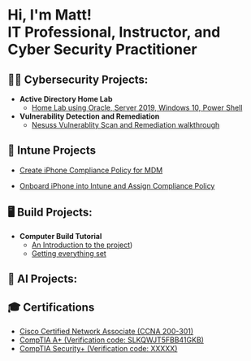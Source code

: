 <h1>Hi, I'm Matt! <br/>IT Professional</a>, Instructor</a>, and Cyber Security Practitioner</a></h1>

<h2>👨‍💻 Cybersecurity Projects:</h2>

- <b>Active Directory Home Lab </b>
  - [Home Lab using Oracle, Server 2019, Windows 10, Power Shell](https://github.com/GSecAwareness/CreateActiveDirectoryLab)
- <b>Vulnerability Detection and Remediation</b>
  - [Nesuss Vulnerablity Scan and Remediation walkthrough]()
  
<h2>🤖 Intune Projects </h2>

- [Create iPhone Compliance Policy for MDM]()

- [Onboard iPhone into Intune and Assign Compliance Policy](https://github.com/GSecAwareness/CreateActiveDirectoryLab)

<h2>🖥️ Build Projects:</h2>

- <b>Computer Build Tutorial</b>
   - [An Introduction to the project](https://github.com/GSecAwareness/ComputerBuild/blob/main/README.md))
   - [Getting everything set](https://github.com/joshmadakor1/Sentinel-Lab)
  

<h2>🤖 AI Projects:</h2>



<h2>🎓 Certifications</h2>

- [Cisco Certified Network Associate (CCNA 200-301)](https://cp.certmetrics.com/cisco/en/public/verify/credential/ad1896b77896473eb8526f15b658ba1f)
- [CompTIA A+   (Verification code: SLKQWJT5FBB41GKB) ](http://verify.CompTIA.org)
- [CompTIA Security+   (Verification code: XXXXX) ](http://verify.CompTIA.org)





<!--
**insert repository name here** is a ✨ _special_ ✨ repository because its `README.md` (this file) appears on your GitHub profile.

Here are some ideas to get you started:

- 🔭 I’m currently working on ...
- 🌱 I’m currently learning ...
- 👯 I’m looking to collaborate on ...
- 🤔 I’m looking for help with ...
- 💬 Ask me about ...
- 📫 How to reach me: ...
- 😄 Pronouns: ...
- ⚡ Fun fact: ...
-->
